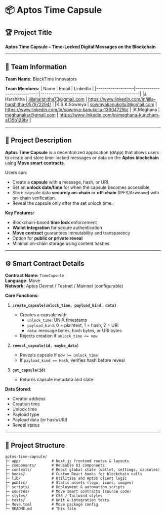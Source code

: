# 📦 Aptos Time Capsule

## 🏆 Project Title
**Aptos Time Capsule – Time-Locked Digital Messages on the Blockchain**

---

## 👥 Team Information

**Team Name:** BlockTime Innovators  

**Team Members:**
| Name              | Email                       | LinkedIn                                         |
|-------------------|-----------------------------|--------------------------------------------------|
|J. Harshitha       | jillaharshitha73@gmail.com  | https://www.linkedin.com/in/jilla-harshitha-057972294/  |
|K.S.K.Sowmya       | sowmyakanukollu3@gmail.com  | https://www.linkedin.com/in/sowmya-kanukollu-13604725b/ |
|K.Meghana          | meghanaksr@gmail.com        | https://www.linkedin.com/in/meghana-kuncham-a135b128b/  |

---

## 📜 Project Description

**Aptos Time Capsule** is a decentralized application (dApp) that allows users to create and store time-locked messages or data on the **Aptos blockchain** using **Move smart contracts**.

Users can:
- Create a **capsule** with a message, hash, or URI.
- Set an **unlock date/time** for when the capsule becomes accessible.
- Store capsule data **securely on-chain** or **off-chain** (IPFS/Arweave) with on-chain verification.
- Reveal the capsule only after the set unlock time.

**Key Features:**
- Blockchain-based **time lock** enforcement
- **Wallet integration** for secure authentication
- **Move contract** guarantees immutability and transparency
- Option for **public or private reveal**
- Minimal on-chain storage using content hashes

---

## ⚙️ Smart Contract Details

**Contract Name:** `TimeCapsule`  
**Language:** Move  
**Network:** Aptos Devnet / Testnet / Mainnet (configurable)

**Core Functions:**
1. **`create_capsule(unlock_time, payload_kind, data)`**
   - Creates a capsule with:
     - `unlock_time`: UNIX timestamp
     - `payload_kind`: 0 = plaintext, 1 = hash, 2 = URI
     - `data`: message bytes, hash bytes, or URI bytes
   - Rejects creation if `unlock_time <= now`

2. **`reveal_capsule(id, maybe_data)`**
   - Reveals capsule if `now >= unlock_time`
   - If `payload_kind == Hash`, verifies hash before reveal

3. **`get_capsule(id)`**
   - Returns capsule metadata and state

**Data Stored:**
- Creator address
- Creation time
- Unlock time
- Payload type
- Payload data (or hash/URI)
- Reveal status

---

## 📂 Project Structure

```plaintext
aptos-time-capsule/
├─ app/              # Next.js frontend routes & layouts
├─ components/       # Reusable UI components
├─ contexts/         # React global state (wallet, settings, capsules)
├─ hooks/            # Custom React hooks for blockchain calls
├─ lib/              # Utilities and Aptos client logic
├─ public/           # Static assets (logo, icons, images)
├─ scripts/          # Deployment & automation scripts
├─ sources/          # Move smart contracts (source code)
├─ styles/           # CSS / Tailwind styles
├─ tests/            # Unit & integration tests
├─ Move.toml         # Move package config
└─ README.md         # This file





